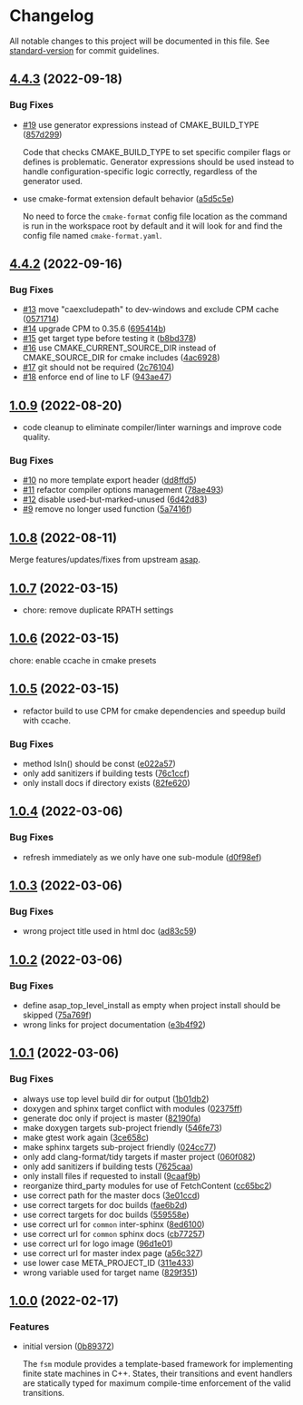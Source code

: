 # Changelog

All notable changes to this project will be documented in this file.
See [standard-version](https://github.com/conventional-changelog/standard-version) for commit guidelines.

## [4.4.3](http://github.com/abdes/asap/compare/v4.4.2...v4.4.3) (2022-09-18)

### Bug Fixes

* [#19](http://github.com/abdes/asap/issues/19) use generator expressions instead of CMAKE_BUILD_TYPE ([857d299](http://github.com/abdes/asap/commit/857d2997d4ec6c879036e10234b8baf907e91089))

  Code that checks CMAKE_BUILD_TYPE to set specific compiler flags or defines is
  problematic. Generator expressions should be used instead to handle
  configuration-specific logic correctly, regardless of the generator used.

* use cmake-format extension default behavior ([a5d5c5e](http://github.com/abdes/asap/commit/a5d5c5eae39e4d3d0094c00848cfe777d331a219))

  No need to force the `cmake-format` config file location as the command is run
  in the workspace root by default and it will look for and find the config file
  named `cmake-format.yaml`.

## [4.4.2](http://github.com/abdes/asap/compare/v4.4.1...v4.4.2) (2022-09-16)

### Bug Fixes

* [#13](http://github.com/abdes/asap/issues/13) move "caexcludepath" to dev-windows and exclude CPM cache ([0571714](http://github.com/abdes/asap/commit/0571714e9436bfec26d6450b5bc37f2a5f478a55))
* [#14](http://github.com/abdes/asap/issues/14) upgrade CPM to 0.35.6
  ([695414b](http://github.com/abdes/asap/commit/695414b8e66d4d42d7ef3aaef3c6a4b8399d16c2))
* [#15](http://github.com/abdes/asap/issues/15) get target type before testing it ([b8bd378](https://github.com/abdes/asap/commit/b8bd378f52bc131b84c13b08cfe70d649e9d9be0))
* [#16](http://github.com/abdes/asap/issues/16) use CMAKE_CURRENT_SOURCE_DIR instead of CMAKE_SOURCE_DIR for cmake includes ([4ac6928](http://github.com/abdes/asap/commit/4ac6928fc2a0bf806bbcaa3bea898b5ff018a164))
* [#17](http://github.com/abdes/asap/issues/17) git should not be required ([2c76104](http://github.com/abdes/asap/commit/2c761046d0801f643aa0215d34f2795ff0093dfc))
* [#18](http://github.com/abdes/asap/issues/18) enforce end of line to LF ([943ae47](http://github.com/abdes/asap/commit/943ae479e09de999c324a9cfe3bbf8d688d255a3))

## [1.0.9](http://github.com/abdes/asap/compare/v1.0.8...v1.0.9) (2022-08-20)

* code cleanup to eliminate compiler/linter warnings and improve code quality.

### Bug Fixes

* [#10](http://github.com/abdes/asap/issues/10) no more template export header
  ([dd8ffd5](http://github.com/abdes/asap/commit/dd8ffd5a8f36340963349c7ebcb7c1713c2f880a))
* [#11](http://github.com/abdes/asap/issues/11) refactor compiler options
  management
  ([78ae493](http://github.com/abdes/asap/commit/78ae4933f2e263a55f6537e66347c6b11a24b961))
* [#12](http://github.com/abdes/asap/issues/12) disable used-but-marked-unused
  ([6d42d83](http://github.com/abdes/asap/commit/6d42d83bfdd16123f05a69726058dc5f103143be))
* [#9](http://github.com/abdes/asap/issues/9) remove no longer used function
  ([5a7416f](http://github.com/abdes/asap/commit/5a7416f9563aae303d68ca2bb878fef97fbb7130))

## [1.0.8](http://github.com/abdes/asap/compare/v1.0.7...v1.0.8) (2022-08-11)

Merge features/updates/fixes from upstream [asap](http://github.com/abdes/asap).

## [1.0.7](http://github.com/abdes/asap/compare/v1.0.6...v1.0.7) (2022-03-15)

* chore: remove duplicate RPATH settings

## [1.0.6](http://github.com/abdes/asap/compare/v1.0.5...v1.0.6) (2022-03-15)

chore: enable ccache in cmake presets

## [1.0.5](http://github.com/abdes/asap/compare/v1.0.4...v1.0.5) (2022-03-15)

* refactor build to use CPM for cmake dependencies and speedup build with
  ccache.

### Bug Fixes

* method IsIn() should be const
  ([e022a57](http://github.com/abdes/asap/commit/e022a57cb99e0c5fb26b288730d802800e7fe9bb))
* only add sanitizers if building tests
  ([76c1ccf](http://github.com/abdes/asap/commit/76c1ccf3f2651b40c19a2f2c68aa242eb7255331))
* only install docs if directory exists
  ([82fe620](http://github.com/abdes/asap/commit/82fe620e6dcd2a8e81f640dcd893b7c67b2cc2ae))

## [1.0.4](http://github.com/abdes/asap/compare/v1.0.3...v1.0.4) (2022-03-06)

### Bug Fixes

* refresh immediately as we only have one sub-module
  ([d0f98ef](http://github.com/abdes/asap/commit/d0f98ef7aea440278d079474a1de5e0cb2d8ea93))

## [1.0.3](http://github.com/abdes/asap/compare/v1.0.2...v1.0.3) (2022-03-06)

### Bug Fixes

* wrong project title used in html doc
  ([ad83c59](http://github.com/abdes/asap/commit/ad83c59351e8d2b1ab762527757130eab9d83f8d))

## [1.0.2](http://github.com/abdes/asap/compare/v1.0.1...v1.0.2) (2022-03-06)

### Bug Fixes

* define asap_top_level_install as empty when project install should be skipped
  ([75a769f](http://github.com/abdes/asap/commit/75a769fedcce026fec7d16728aafa2133ec59152))
* wrong links for project documentation
  ([e3b4f92](http://github.com/abdes/asap/commit/e3b4f92d4abf9067102317638b8b8976002db6ba))

## [1.0.1](http://github.com/abdes/asap/compare/v1.0.0...v1.0.1) (2022-03-06)

### Bug Fixes

* always use top level build dir for output
  ([1b01db2](http://github.com/abdes/asap/commit/1b01db2402bc52944646bcde3cf525315a4e0e1b))
* doxygen and sphinx target conflict with modules
  ([02375ff](http://github.com/abdes/asap/commit/02375ff4a33e34a8e0cb9307ef4eb6de3271e945))
* generate doc only if project is master
  ([82190fa](http://github.com/abdes/asap/commit/82190fa6562f5e51dbbab660bcab8dc265e99a0b))
* make doxygen targets sub-project friendly
  ([546fe73](http://github.com/abdes/asap/commit/546fe73ded53721dddbac311e9db41e4146b8ad2))
* make gtest work again
  ([3ce658c](http://github.com/abdes/asap/commit/3ce658c5f1eb216a3286717e7f80827b96ff3b49))
* make sphinx targets sub-project friendly
  ([024cc77](http://github.com/abdes/asap/commit/024cc77d17ed134ed5f3f4eea32226b07b05aad6))
* only add clang-format/tidy targets if master project
  ([060f082](http://github.com/abdes/asap/commit/060f082714e039eb4c2c2e198b5caed74690e8af))
* only add sanitizers if building tests
  ([7625caa](http://github.com/abdes/asap/commit/7625caac88429996e0962b95f3a26d536e6cb49e))
* only install files if requested to install
  ([9caaf9b](http://github.com/abdes/asap/commit/9caaf9b47e138be3f9845d6d58ebc21ff8dfa83b))
* reorganize third_party modules for use of FetchContent
  ([cc65bc2](http://github.com/abdes/asap/commit/cc65bc2219dbe38197107bae71252444994e118c))
* use correct path for the master docs
  ([3e01ccd](http://github.com/abdes/asap/commit/3e01ccd05d2daa2aade55dddd70c1c43f6d2d3e1))
* use correct targets for doc builds
  ([fae6b2d](http://github.com/abdes/asap/commit/fae6b2d002900e7bbdf273a9e99ba700d93cfae0))
* use correct targets for doc builds
  ([559558e](http://github.com/abdes/asap/commit/559558e8eac3043eef19986cc2ae6d6dfd937be8))
* use correct url for `common` inter-sphinx
  ([8ed6100](http://github.com/abdes/asap/commit/8ed6100f818f7fe8e6af2a118c3c9f4be983aa74))
* use correct url for `common` sphinx docs
  ([cb77257](http://github.com/abdes/asap/commit/cb7725706540c28f6847472f2524285a1a994307))
* use correct url for logo image
  ([96d1e01](http://github.com/abdes/asap/commit/96d1e01d971bd2f33faaebfc060082023f3a5209))
* use correct url for master index page
  ([a56c327](http://github.com/abdes/asap/commit/a56c327ff3d7ab14d7a499fc4997279efd2647fe))
* use lower case META_PROJECT_ID
  ([311e433](http://github.com/abdes/asap/commit/311e433e8698ff6385c2cda256bff83982596ed0))
* wrong variable used for target name
  ([829f351](http://github.com/abdes/asap/commit/829f351d22b384ddc060ae2df47ff9e801089dd2))

## [1.0.0](http://github.com/abdes/asap/compare/v4.0.2...v1.0.0) (2022-02-17)

### Features

* initial version
  ([0b89372](http://github.com/abdes/asap/commit/0b893726ab41f7454d5fd1618d0be8f6a92cca43))

  The `fsm` module provides a template-based framework for implementing finite
  state machines in C++. States, their transitions and event handlers are
  statically typed for maximum compile-time enforcement of the valid
  transitions.
